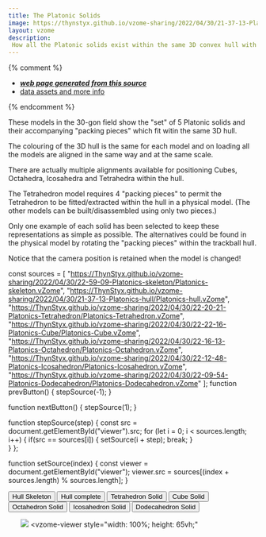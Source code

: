```yaml
---
title: The Platonic Solids
image: https://thynstyx.github.io/vzome-sharing/2022/04/30/21-37-13-Platonics-hull/Platonics-hull.png
layout: vzome
description: 
 How all the Platonic solids exist within the same 3D convex hull with all their nodes lying on the same spherical surface.
---
```


{% comment %}
 - [***web page generated from this source***][post]
 - [data assets and more info][github]


[post]: <https://thynstyx.github.io/vzome-sharing/2022/01/25/Keplers-Kosmos-Revisited-Hull-Coloured-14-27-22.html>
[github]: <https://github.com/ThynStyx/vzome-sharing/tree/main/2022/01/25/14-27-22-Keplers-Kosmos-Revisited-Hull-Coloured/>
{% endcomment %}

<p>These models in the 30-gon field show the "set" of 5 Platonic solids and their accompanying "packing pieces" which fit witin the same 3D hull.</p>

<p>The colouring of the 3D hull is the same for each model and on loading all the models are aligned in the same way and at the same scale.</p>

<p>There are actually multiple alignments available for positioning Cubes, Octahedra, Icosahedra and Tetrahedra within the hull.</p>

<p>The Tetrahedron model requires 4 "packing pieces" to permit the Tetrahedron to be fitted/extracted within the hull in a physical model.
(The other models can be built/disassembled using only two pieces.)</p>

<p>Only one example of each solid has been selected to keep these representations as simple as possible.  The alternatives could be found in the physical model by rotating the "packing pieces" within the trackball hull.</p>

<p>Notice that the camera position is retained when the model is changed!</p> 

  const sources = [
 "https://ThynStyx.github.io/vzome-sharing/2022/04/30/22-59-09-Platonics-skeleton/Platonics-skeleton.vZome",
 "https://ThynStyx.github.io/vzome-sharing/2022/04/30/21-37-13-Platonics-hull/Platonics-hull.vZome",
 "https://ThynStyx.github.io/vzome-sharing/2022/04/30/22-20-21-Platonics-Tetrahedron/Platonics-Tetrahedron.vZome",
 "https://ThynStyx.github.io/vzome-sharing/2022/04/30/22-22-16-Platonics-Cube/Platonics-Cube.vZome", 	  
 "https://ThynStyx.github.io/vzome-sharing/2022/04/30/22-16-13-Platonics-Octahedron/Platonics-Octahedron.vZome",
 "https://ThynStyx.github.io/vzome-sharing/2022/04/30/22-12-48-Platonics-Icosahedron/Platonics-Icosahedron.vZome",
 "https://ThynStyx.github.io/vzome-sharing/2022/04/30/22-09-54-Platonics-Dodecahedron/Platonics-Dodecahedron.vZome"
 ];
 function prevButton() {
        stepSource(-1);
  }

  function nextButton() {
	stepSource(1);
  }

  function stepSource(step) {
	  const src = document.getElementById("viewer").src;
	  for (let i = 0; i < sources.length; i++) {
		if(src == sources[i]) {
			setSource(i + step);
			break;
		}	  
	  }
  };

  function setSource(index) {
	const viewer = document.getElementById("viewer");
	viewer.src = sources[(index + sources.length) % sources.length];
}
</script>
	
<div>
    <button type="button" onclick='setSource(0)'>Hull Skeleton </button>
    <button type="button" onclick='setSource(1)'>Hull complete </button>	
    <button type="button" onclick='setSource(2)'>Tetrahedron Solid</button>
    <button type="button" onclick='setSource(3)'>Cube Solid </button>
    <button type="button" onclick='setSource(4)'>Octahedron Solid </button>
    <button type="button" onclick='setSource(5)'>Icosahedron Solid </button>
    <button type="button" onclick='setSource(6)'>Dodecahedron Solid </button>	
</div> 
		
<vzome-viewer id="viewer" style="width: 85%; height: 60vh; margin: 5%"
    src="https://ThynStyx.github.io/vzome-sharing/2022/04/30/21-37-13-Platonics-hull/Platonics-hull.vZome" >
  <img id="image" src="https://ThynStyx.github.io/vzome-sharing/2022/04/30/21-37-13-Platonics-hull/Platonics-hull.png" />
  <vzome-viewer style="width: 100%; height: 65vh;"
</vzome-viewer>
